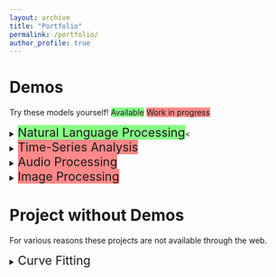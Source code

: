 ```yaml
---
layout: archive
title: "Portfolio"
permalink: /portfolio/
author_profile: true
---
```


# Demos
Try these models yourself! <span style="background-color:#88FF88">Available</span> 
<span style="background-color:#FF8888">Work in progress</span>
<details>
<summary><span style="font-size:16.0pt;background-color:#88FF88">Natural Language Processing</span><</summary>

<h3>Movie Review Sentiment</h3>

A small project for me to learn how to deploy models to a server. 
Here a simple bag-of-words model to predict the sentiment of a provided movie review. 

<a href="https://mattingliswhalen.github.io/demos/movie_review_sentiment.html">
Try it out yourself</a>
or read more about the model at the
<a href="https://github.com/MattInglisWhalen/MovieReviewSentiments">
GitHub repository</a>!

</details>

<details>
<summary><span style="font-size:16.0pt;background-color:#FF8888">Time-Series Analysis</span></summary>

</details>

<details>
<summary><span style="font-size:16.0pt;background-color:#FF8888">Audio Processing</span></summary>

</details>

<details>
<summary><span style="font-size:16.0pt;background-color:#FF8888">Image Processing</span></summary>

</details>


# Project without Demos

For various reasons these projects are not available through the web. 

<details>
<summary><span style="font-size:16.0pt;">Curve Fitting</span></summary>

<h3>MIW's AutoFit</h3>

This project was originally meant to be marketed online to researchers and professionals 
who need a quick way to determine the best functional model to fit their 1D data. 
This multiplatform GUI is compatible with Windows, MacOSX, and Ubuntu.
</details>


